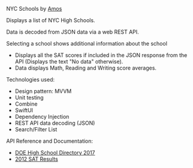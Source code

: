NYC Schools by [Amos](https://github.com/amostodman)

Displays a list of NYC High Schools.

Data is decoded from JSON data via a web REST API.

Selecting a school shows additional information about the school
- Displays all the SAT scores if included in the JSON response from the API (Displays the text "No data" otherwise).
- Data displays Math, Reading and Writing score averages.

Technologies used:
- Design pattern: MVVM
- Unit testing
- Combine
- SwiftUI
- Dependency Injection
- REST API data decoding (JSON)
- Search/Filter List

API Reference and Documentation:
- [DOE High School Directory 2017](https://data.cityofnewyork.us/Education/DOE-High-School-Directory-2017/s3k6-pzi2)
- [2012 SAT Results](https://data.cityofnewyork.us/Education/2012-SAT-Results/f9bf-2cp4)
